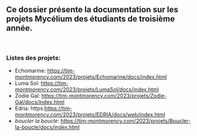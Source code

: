 ## Ce dossier présente la documentation sur les projets Mycélium des étudiants de troisième année.
<br>

### Listes des projets:
- Echomarine: https://tim-montmorency.com/2023/projets/Echomarine/docs/index.html
- Luma Sol: https://tim-montmorency.com/2023/projets/LumaSol/docs/index.html
- Zodie Gal: https://tim-montmorency.com/2023/projets/Zodie-Gal/docs/index.html
- Edria: https:https://tim-montmorency.com/2023/projets/EDRIA/docs/web/index.html
- *boucler la boucle*: https://tim-montmorency.com/2023/projets/Boucler-la-boucle/docs/index.html
